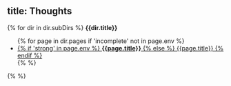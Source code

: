 title: Thoughts
---

{% for dir in dir.subDirs %}
<b>{{dir.title}}</b>
	<ul>
		{% for page in dir.pages if 'incomplete' not in page.env %}
		<li>
			<a href="{{ link(page) }}">
				{% if 'strong' in page.env %}
				<strong>{{page.title}}</strong>
				{% else %}
				{{page.title}}
				{% endif %}
			</a>
		</li>
		{% %}
	</ul>
{% %}

